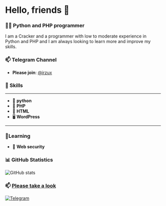 # Hello, friends 👋

### 👨‍💻 Python and PHP programmer
I am a Cracker and a programmer with low to moderate experience in Python and PHP and I am always looking to learn more and improve my skills.

### 📫 Telegram Channel
- **Please join**: [@irzux](https://t.me/irzux)

### 🔧 Skills
-------------------
- 🐍 **python**
- 🐳 **PHP**
- 🔧 **HTML**
- 🖥️ **WordPress**
-------------------

### 🌱Learning
- 🔐 **Web security**

### 📊 GitHub Statistics
![GitHub stats](https://github-readme-stats.vercel.app/api?username=Qmdev&show_icons=true&hide_title=true&count_private=true&hide=prs&theme=radical)

### 📫 **[Please take a look](https://github.com/Qmdev)**

[![Telegram](https://img.shields.io/badge/Telegram-@irzux-blue?style=flat&logo=telegram)](https://t.me/irzux)
